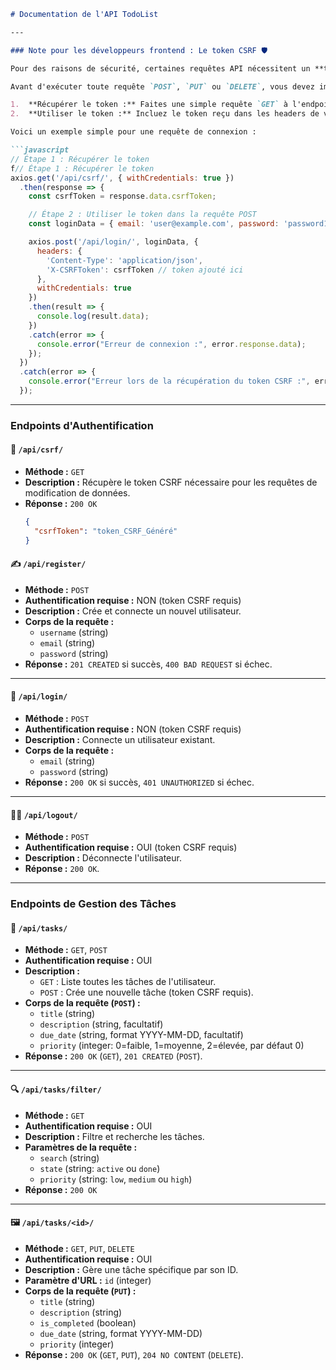 ````markdown
# Documentation de l'API TodoList

---

### Note pour les développeurs frontend : Le token CSRF 🛡️

Pour des raisons de sécurité, certaines requêtes API nécessitent un **token CSRF (Cross-Site Request Forgery)**. Ce token est une protection contre les requêtes malveillantes.

Avant d'exécuter toute requête `POST`, `PUT` ou `DELETE`, vous devez impérativement suivre ces deux étapes :

1.  **Récupérer le token :** Faites une simple requête `GET` à l'endpoint `/api/csrf/`.
2.  **Utiliser le token :** Incluez le token reçu dans les headers de votre prochaine requête, sous le nom **`X-CSRFToken`**.

Voici un exemple simple pour une requête de connexion :

```javascript
// Étape 1 : Récupérer le token
f// Étape 1 : Récupérer le token
axios.get('/api/csrf/', { withCredentials: true })
  .then(response => {
    const csrfToken = response.data.csrfToken;

    // Étape 2 : Utiliser le token dans la requête POST
    const loginData = { email: 'user@example.com', password: 'password123' };

    axios.post('/api/login/', loginData, {
      headers: {
        'Content-Type': 'application/json',
        'X-CSRFToken': csrfToken // token ajouté ici 
      },
      withCredentials: true
    })
    .then(result => {
      console.log(result.data);
    })
    .catch(error => {
      console.error("Erreur de connexion :", error.response.data);
    });
  })
  .catch(error => {
    console.error("Erreur lors de la récupération du token CSRF :", error.response.data);
  });
````

-----

### Endpoints d'Authentification

#### 🔑 `/api/csrf/`

  * **Méthode :** `GET`
  * **Description :** Récupère le token CSRF nécessaire pour les requêtes de modification de données.
  * **Réponse :** `200 OK`
    ```json
    {
      "csrfToken": "token_CSRF_Généré"
    }
    ```

#### ✍️ `/api/register/`

  * **Méthode :** `POST`
  * **Authentification requise :** NON (token CSRF requis)
  * **Description :** Crée et connecte un nouvel utilisateur.
  * **Corps de la requête :**
      * `username` (string)
      * `email` (string)
      * `password` (string)
  * **Réponse :** `201 CREATED` si succès, `400 BAD REQUEST` si échec.

-----

#### 🚪 `/api/login/`

  * **Méthode :** `POST`
  * **Authentification requise :** NON (token CSRF requis)
  * **Description :** Connecte un utilisateur existant.
  * **Corps de la requête :**
      * `email` (string)
      * `password` (string)
  * **Réponse :** `200 OK` si succès, `401 UNAUTHORIZED` si échec.

-----

#### 🚶‍♀️ `/api/logout/`

  * **Méthode :** `POST`
  * **Authentification requise :** OUI (token CSRF requis)
  * **Description :** Déconnecte l'utilisateur.
  * **Réponse :** `200 OK`.

-----

### Endpoints de Gestion des Tâches

#### 📝 `/api/tasks/`

  * **Méthode :** `GET`, `POST`
  * **Authentification requise :** OUI
  * **Description :**
      * `GET` : Liste toutes les tâches de l'utilisateur.
      * `POST` : Crée une nouvelle tâche (token CSRF requis).
  * **Corps de la requête (`POST`) :**
      * `title` (string)
      * `description` (string, facultatif)
      * `due_date` (string, format YYYY-MM-DD, facultatif)
      * `priority` (integer: 0=faible, 1=moyenne, 2=élevée, par défaut 0)
  * **Réponse :** `200 OK` (`GET`), `201 CREATED` (`POST`).

-----

#### 🔍 `/api/tasks/filter/`

  * **Méthode :** `GET`
  * **Authentification requise :** OUI
  * **Description :** Filtre et recherche les tâches.
  * **Paramètres de la requête :**
      * `search` (string)
      * `state` (string: `active` ou `done`)
      * `priority` (string: `low`, `medium` ou `high`)
  * **Réponse :** `200 OK`

-----

#### 🖼️ `/api/tasks/<id>/`

  * **Méthode :** `GET`, `PUT`, `DELETE`
  * **Authentification requise :** OUI
  * **Description :** Gère une tâche spécifique par son ID.
  * **Paramètre d'URL :** `id` (integer)
  * **Corps de la requête (`PUT`) :**
      * `title` (string)
      * `description` (string)
      * `is_completed` (boolean)
      * `due_date` (string, format YYYY-MM-DD)
      * `priority` (integer)
  * **Réponse :** `200 OK` (`GET`, `PUT`), `204 NO CONTENT` (`DELETE`).

<!-- end list -->

```
```